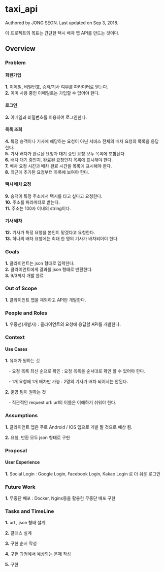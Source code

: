 # taxi_api
Authored by JONG SEON. Last updated on Sep 3, 2018.

이 프로젝트의 목표는 간단한 택시 배차 앱 API를 만드는 것이다.

## Overview

### Problem

#### 회원가입

**1.** 이메일, 비밀번호, 승객/기사 여부를 파라미터로 받는다.<br>
**2.** 이미 사용 중인 이메일로는 가입할 수 없어야 한다.<br>

#### 로그인

**3.** 이메일과 비밀번호를 이용하여 로그인한다.<br>

#### 목록 조회

**4.** 특정 승객이나 기사에 해당하는 요청이 아닌 서비스 전체의 배차 요청의 목록을 응답한다. <br>
**5.** 기사 배차가 완료된 요청과 대기 중인 요청 모두 목록에 포함된다.<br>
**6.** 배차 대기 중인지, 완료된 요청인지 목록에 표시해야 한다.<br>
**7.** 배차 요청 시간과 배차 완료 시간을 목록에 표시해야 한다.<br>
**8.** 최근에 추가된 요청부터 목록에 보여야 한다. <br>

#### 택시 배차 요청

**9.** 승객이 특정 주소에서 택시를 타고 싶다고 요청한다.<br>
**10.** 주소를 파라미터로 받는다.<br>
**11.** 주소는 100자 이내의 string이다. <br>

#### 기사 배차

**12.** 기사가 특정 요청을 본인이 맡겠다고 요청한다.<br>
**13.** 하나의 배차 요청에는 최대 한 명의 기사가 배차되어야 한다. <br>

### Goals

**1.** 클라이언트는 json 형태로 입력한다. <br>
**2.** 클라이언트에게 결과를 json 형태로 반환한다. <br>
**3.** 9/3까지 개발 완료<br>

### Out of Scope

**1.** 클라이언트 앱을 제외하고 API만 개발한다.

### People and Roles

**1.** 우종선(개발자) : 클라이언트의 요청에 응답할 API를 개발한다.

### Context

#### Use Cases

**1.** 유저가 원하는 것<br>

&nbsp;&nbsp; - 요청 목록 최신 순으로 확인 : 요청 목록을 순서대로 확인 할 수 있어야 한다.<br>

&nbsp;&nbsp; - 1개 요청에 1개 배차만 가능 : 2명의 기사가 배차 되어서는 안된다.

**2.** 운영 팀이 원하는 것

&nbsp;&nbsp; - 직관적인 request url: url의 이름은 이해하기 쉬워야 한다. <br>

### Assumptions

**1.** 클라이언트 앱은 주로 Android / IOS 앱으로 개발 될 것으로 예상 됨.

**2.** 요청, 반환 모두 json 형태로 구현

### Proposal

#### User Experience

**1.** Social Login : Google Login, Facebook Login, Kakao Login 로 더 쉬운 로그인


### Future Work

**1.** 무중단 배포 : Docker, Nginx등을 활용한 무중단 배포 구현


### Tasks and TimeLine

**1.** url , json 형태 설계

**2.** 클래스 설계

**3.** 구현 순서 작성

**4.** 구현 과정에서 예상되는 문제 작성

**5.** 구현

